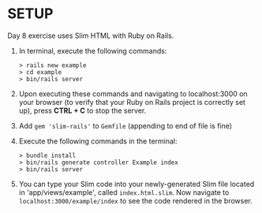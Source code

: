 # SETUP

Day 8 exercise uses Slim HTML with Ruby on Rails.

1. In terminal, execute the following commands:
    ```
    > rails new example
    > cd example
    > bin/rails server
    ```
2. Upon executing these commands and navigating to localhost:3000
on your browser (to verify that your 
Ruby on Rails project is correctly set up), press **CTRL + C**
to stop the server.

3. Add `gem 'slim-rails'` to `Gemfile` (appending to end of file is fine)

4. Execute the following commands in the terminal:
    ```
    > bundle install
    > bin/rails generate controller Example index
    > bin/rails server 
    ```

5. You can type your Slim code into your newly-generated 
Slim file located in 'app/views/example', called `index.html.slim`.
Now navigate to `localhost:3000/example/index` to see the 
code rendered in the browser.